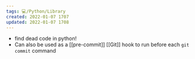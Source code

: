 ```yaml
---
tags: 💻️/Python/Library
created: 2022-01-07 1707
updated: 2022-01-07 1708
---
```


- find dead code in python!
- Can also be used as a [[pre-commit]] [[Git]] hook to run before each `git commit` command